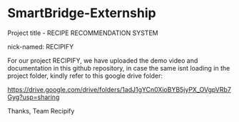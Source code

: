 # SmartBridge-Externship
Project title - RECIPE RECOMMENDATION SYSTEM 

nick-named: RECIPIFY

For our project RECIPIFY, we have uploaded the demo video and documentation in this github repository, in case the same isnt loading in the project folder, kindly refer to this google drive folder:

https://drive.google.com/drive/folders/1adJ1gYCn0XioBYB5jyPX_OVgpVRb7Gyg?usp=sharing 

Thanks, 
Team Recipify
